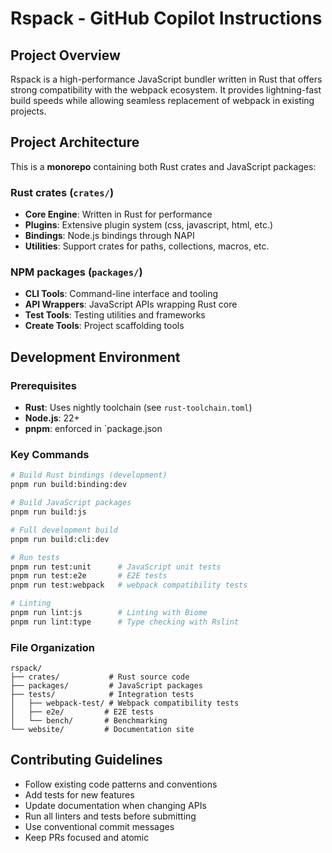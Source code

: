 # Rspack - GitHub Copilot Instructions

## Project Overview

Rspack is a high-performance JavaScript bundler written in Rust that offers strong compatibility with the webpack ecosystem. It provides lightning-fast build speeds while allowing seamless replacement of webpack in existing projects.

## Project Architecture

This is a **monorepo** containing both Rust crates and JavaScript packages:

### Rust crates (`crates/`)

- **Core Engine**: Written in Rust for performance
- **Plugins**: Extensive plugin system (css, javascript, html, etc.)
- **Bindings**: Node.js bindings through NAPI
- **Utilities**: Support crates for paths, collections, macros, etc.


### NPM packages  (`packages/`)

- **CLI Tools**: Command-line interface and tooling
- **API Wrappers**: JavaScript APIs wrapping Rust core
- **Test Tools**: Testing utilities and frameworks
- **Create Tools**: Project scaffolding tools

## Development Environment

### Prerequisites

- **Rust**: Uses nightly toolchain (see `rust-toolchain.toml`)
- **Node.js**: 22+
- **pnpm**: enforced in `package.json

### Key Commands

```bash
# Build Rust bindings (development)
pnpm run build:binding:dev

# Build JavaScript packages  
pnpm run build:js

# Full development build
pnpm run build:cli:dev

# Run tests
pnpm run test:unit      # JavaScript unit tests
pnpm run test:e2e       # E2E tests
pnpm run test:webpack   # webpack compatibility tests

# Linting
pnpm run lint:js        # Linting with Biome
pnpm run lint:type      # Type checking with Rslint
```

### File Organization

```
rspack/
├── crates/           # Rust source code
├── packages/         # JavaScript packages
├── tests/            # Integration tests
│   ├── webpack-test/ # Webpack compatibility tests
│   ├── e2e/         # E2E tests
│   └── bench/       # Benchmarking
└── website/         # Documentation site
```

## Contributing Guidelines

- Follow existing code patterns and conventions
- Add tests for new features
- Update documentation when changing APIs
- Run all linters and tests before submitting
- Use conventional commit messages
- Keep PRs focused and atomic
